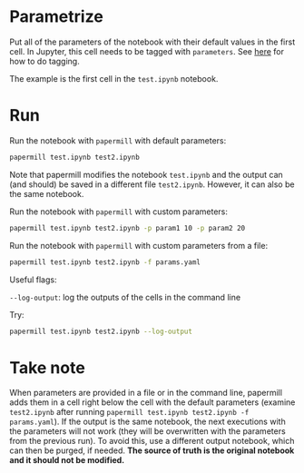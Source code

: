 # Parametrize

Put all of the parameters of the notebook with their default values in the first cell. In Jupyter, this cell needs to be tagged with `parameters`. See [here](https://papermill.readthedocs.io/en/latest/usage-parameterize.html) for how to do tagging.

The example is the first cell in the `test.ipynb` notebook.

# Run

Run the notebook with `papermill` with default parameters:

```bash
papermill test.ipynb test2.ipynb
```

Note that papermill modifies the notebook `test.ipynb` and the output can (and should) be saved in a different file `test2.ipynb`. However, it can also be the same notebook.

Run the notebook with `papermill` with custom parameters:

```bash
papermill test.ipynb test2.ipynb -p param1 10 -p param2 20
```

Run the notebook with `papermill` with custom parameters from a file:

```bash
papermill test.ipynb test2.ipynb -f params.yaml
```

Useful flags:

`--log-output`: log the outputs of the cells in the command line

Try:

```bash
papermill test.ipynb test2.ipynb --log-output
```

# Take note

When parameters are provided in a file or in the command line, papermill adds them in a cell right below the cell with the default parameters (examine `test2.ipynb` after running `papermill test.ipynb test2.ipynb -f params.yaml`). If the output is the same notebook, the next executions with the parameters will not work (they will be overwritten with the parameters from the previous run). To avoid this, use a different output notebook, which can then be purged, if needed. **The source of truth is the original notebook and it should not be modified.**